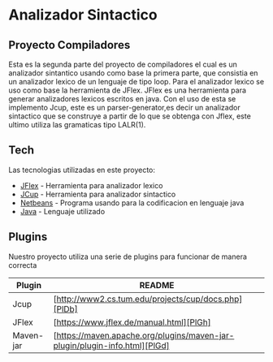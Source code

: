 # Analizador Sintactico
## Proyecto Compiladores

Esta es la segunda parte del proyecto de compiladores el cual es un analizador sintantico usando como base la primera parte, que consistia en un analizador lexico de un lenguaje de tipo loop.
Para el analizador lexico se uso como base la herramienta de JFlex. JFlex es una herramienta para generar analizadores lexicos escritos en java. Con el uso de esta se implemento Jcup, este es un parser-generator,es decir un analizador sintactico que se construye a partir de lo que se obtenga con Jflex, este ultimo utiliza las gramaticas tipo LALR(1).


## Tech

Las tecnologias utilizadas en este proyecto:

- [JFlex] - Herramienta para analizador lexico
- [JCup] - Herramienta para analizador sintactico
- [Netbeans] - Programa usando para la codificacion en lenguaje java
- [Java] - Lenguaje utilizado


## Plugins

Nuestro proyecto utiliza una serie de plugins para funcionar de manera correcta

| Plugin | README |
| ------ | ------ |
| Jcup | [http://www2.cs.tum.edu/projects/cup/docs.php][PlDb] |
| JFlex | [https://www.jflex.de/manual.html][PlGh] |
| Maven-jar | [https://maven.apache.org/plugins/maven-jar-plugin/plugin-info.html][PlGd] |



   [JFlex]: https://www.jflex.de
   [JCup]: https://mvnrepository.com/artifact/org.objectweb.joram/jcup
   [Netbeans]: https://netbeans.apache.org
   [Java]: https://www.java.com/es/download/help/whatis_java.html


   [PlDb]: <https://github.com/joemccann/dillinger/tree/master/plugins/dropbox/README.md>
   [PlGh]: <https://github.com/joemccann/dillinger/tree/master/plugins/github/README.md>
   [PlGd]: <https://github.com/joemccann/dillinger/tree/master/plugins/googledrive/README.md>
   [PlOd]: <https://github.com/joemccann/dillinger/tree/master/plugins/onedrive/README.md>
   [PlMe]: <https://github.com/joemccann/dillinger/tree/master/plugins/medium/README.md>
   [PlGa]: <https://github.com/RahulHP/dillinger/blob/master/plugins/googleanalytics/README.md>
